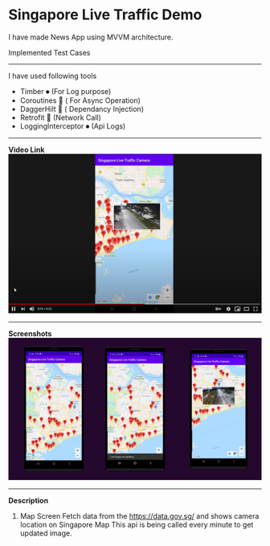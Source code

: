 # Singapore Live Traffic Demo

I have made News App using MVVM architecture.

Implemented Test Cases 


-------------------------
I have used following tools


 - Timber ⏺ (For Log purpose)
 - Coroutines 🚀 ( For Async Operation)
 - DaggerHilt 💉 ( Dependancy Injection)
 - Retrofit 📲 (Network Call)
 - LoggingInterceptor ⏺︎ (Api Logs)

-------------------------
**Video Link**
[![Everything Is AWESOME](https://github.com/panchalamitr/SG_Live_Traffic_Demo/blob/main/screenshots/YoutubeScreen.png)](https://youtu.be/au13nsR-yiQ "Everything Is AWESOME")

-------------------------

**Screenshots**
![News App Screenshot](https://github.com/panchalamitr/SG_Live_Traffic_Demo/blob/main/screenshots/screens.jpg)

-------------------------

**Description**

1) Map Screen
Fetch data from the https://data.gov.sg/ and shows camera location on Singapore Map
This api is being called every minute to get updated image.


